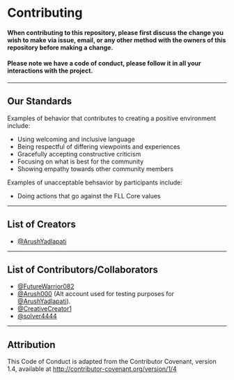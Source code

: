 # Contributing
#### When contributing to this repository, please first discuss the change you wish to make via issue, email, or any other method with the owners of this repository before making a change.

#### Please note we have a code of conduct, please follow it in all your interactions with the project.
---
## Our Standards
Examples of behavior that contributes to creating a positive environment include:

- Using welcoming and inclusive language
- Being respectful of differing viewpoints and experiences
- Gracefully accepting constructive criticism
- Focusing on what is best for the community
- Showing empathy towards other community members

Examples of unacceptable behsavior by participants include:

- Doing actions that go against the FLL Core values
---
## List of Creators
- [@ArushYadlapati](https://www.github.com/ArushYadlapati)
---
## List of Contributors/Collaborators
- [@FutureWarrior082](https://github.com/FutureWarrior082)
- [@Arush000](https://github.com/Arush000) (Alt account used for testing purposes for [@ArushYadlapati](https://www.github.com/ArushYadlapati)).
- [@CreativeCreator1](https://github.com/CreativeCreator1)
- [@solver4444](https://github.com/solver4444)
---
## Attribution
This Code of Conduct is adapted from the Contributor Covenant, version 1.4, available at http://contributor-covenant.org/version/1/4
